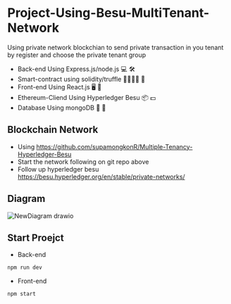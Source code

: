 # Project-Using-Besu-MultiTenant-Network
Using private network blockchian to send private transaction in you tenant by
register and choose the private tenant group

- Back-end Using Express.js/node.js 💻 🛠
- Smart-contract using solidity/truffle 🫱🏻‍🫲🏼 🍄
- Front-end Using React.js 🖥 🌄
- Ethereum-Cliend Using Hyperledger Besu 📦 💵
- Database Using mongoDB 🥭 💾

## Blockchain Network 
- Using https://github.com/supamongkonR/Multiple-Tenancy-Hyperledger-Besu
- Start the network following on git repo above
- Follow up hyperledger besu https://besu.hyperledger.org/en/stable/private-networks/

## Diagram

![NewDiagram drawio](https://user-images.githubusercontent.com/73258014/196552859-6b35e930-e245-40bc-aff1-a984ffc0cc43.png)

## Start Proejct
- Back-end
```sh
npm run dev
```
- Front-end
```sh
npm start
```
